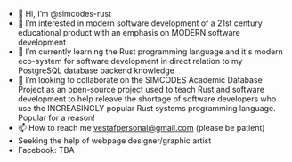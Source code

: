 - 👋 Hi, I’m @simcodes-rust
- 👀 I’m interested in modern software development of a 21st century educational product with an emphasis on MODERN software development
- 🌱 I’m currently learning the Rust programming language and it's modern eco-system for software development in direct relation to my PostgreSQL database backend knowledge
- 💞️ I’m looking to collaborate on the SIMCODES Academic Database Project as an open-source project used to teach Rust and software development to help releave the shortage of software developers who use the INCREASINGLY popular Rust systems programming language. Popular for a reason!
- 📫 How to reach me vestafpersonal@gmail.com (please be patient)
-   Seeking the help of webpage designer/graphic artist
- Facebook: TBA

<!---
simcodes-rust/simcodes-rust is a ✨ special ✨ repository because its `README.md` (this file) appears on your GitHub profile.
You can click the Preview link to take a look at your changes.
--->
